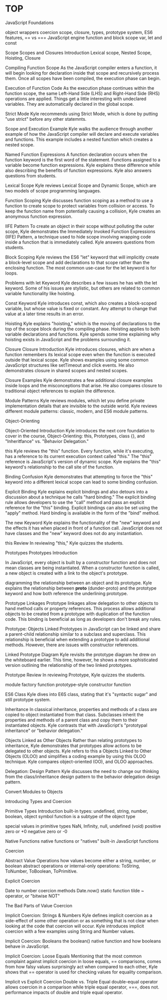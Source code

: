 # TOP



JavaScript Foundations

object wrappers
coercion
scope, 
closure, 
types, 
prototype system, 
ES6 features, 
== vs === 
JavaScript engine
function and block scope
var, let and const

Scope
Scopes and Closures Introduction
Lexical scope, 
Nested Scope, 
Hoisting, 
Closure

Compiling Function Scope
As the JavaScript compiler enters a function, it will begin looking for declaration inside that scope and recursively process them. Once all scopes have been compiled, the execution phase can begin.

Execution of Function Code
As the execution phase continues within the function scope, the same Left-Hand Side (LHS) and Right-Hand Side (RHS) operations are applied. Things get a little interesting with undeclared variables. They are automatically declared in the global scope.

Strict Mode
Kyle recommends using Strict Mode, which is done by putting "use strict" before any other statemnts.

Scope and Execution Example
Kyle walks the audience through another example of how the JavaScript compiler will declare and execute variables and functions. This example includes a nested function which creates a nested scope.



Named Function Expressions
A function declaration occurs when the function keyword is the first word of the statement. Functions assigned to a variable become function expressions. Kyle explains these difference while also describing the benefits of function expressions. Kyle also answers questions from students.

Lexical Scope
Kyle reviews Lexical Scope and Dynamic Scope, which are two models of scope programming languages.

Function Scoping
Kyle discusses function scoping as a method to use a function to create scope to protect variables from collision or access. To keep the function name from potentially causing a collision, Kyle creates an anonymous function expression.

IIFE Pattern
To create an object in their scope without polluting the outer scope, Kyle demonstrates the Immediately Invoked Function Expressions (IIFE) Pattern, a technique used to hide scope involving wrapping code inside a function that is immediately called. Kyle answers questions from students.

Block Scoping
Kyle reviews the ES6 "let" keyword that will implicitly create a block-level scope and add declarations to that scope rather than the enclosing function. The most common use-case for the let keyword is for loops.

Problems with let Keyword
Kyle describes a few issues he has with the let keyword. Some of his issues are stylistic, but others are related to common variable functionality like hoisting.

Const Keyword
Kyle introduces const, which also creates a block-scoped variable, but whose value is fixed or constant. Any attempt to change that value at a later time results in an error.

Hoisting
Kyle explains "hoisting," which is the moving of declarations to the top of the scope block during the compiling phase. Hoisting applies to both variable declarations and functions. Kyle spends some time explaining why hoisting exists in JavaScript and the problems surrounding it.


Closure
Closure Introduction
Kyle introduces closures, which are when a function remembers its lexical scope even when the function is executed outside that lexical scope. Kyle shows examples using some common JavaScript structures like setTimeout and click events. He also demonstrates closure in shared scopes and nested scopes.


Closure Examples
Kyle demonstrates a few additional closure examples inside loops and the misconceptions that arise. He also compares closure to traditional object references to explain the difference.

Module Patterns
Kyle reviews modules, which let you define private implementation details that are invisible to the outside world. Kyle reviews different module patterns: classic, modern, and ES6 module patterns.

Object-Orienting

Object-Oriented Introduction
Kyle introduces the next core foundation to cover in the course, Object-Orienting: this, Prototypes, class {}, and "Inheritfance" vs. "Behavior Delegation."

this
Kyle reviews the "this" function. Every function, while it's executing, has a reference to its current execution context called "this." The "this" reference is JavaScript's version of dynamic scope. Kyle explains the "this" keyword's relationship to the call site of the function.

Binding Confusion
Kyle demonstrates that attempting to force the "this" keyword into a different lexical scope can lead to some binding confusion.

Explicit Binding
Kyle explains explicit bindings and also detours into a discussion about a technique he calls "hard binding." The explicit binding rule allows developers to use the "call" method and pass an explicit reference for the "this" binding. Explicit bindings can also be set using the "apply" method. Hard binding is available in the form of the "bind" method.

The new Keyword
Kyle explains the functionality of the "new" keyword and the effects it has when placed in front of a function call. JavaScript does not have classes and the "new" keyword does not do any instantiation.

this Review
In reviewing "this," Kyle quizzes the students.


Prototypes
Prototypes Introduction

In JavaScript, every object is built by a constructor function and does not mean classes are being instantiated. When a constructor function is called, a new object is created with a link to the object's prototype.

diagramming the relationship between an object and its prototype.
Kyle explains the relationship between __proto__ (dunder-proto) and the prototype keyword and how both reference the underlining prototype.

Prototype Linkages
Prototype linkages allow delegation to other objects to hand method calls or property references. This process allows additional objects to be created from a prototype with duplication of the function code. This binding is beneficial as long as developers don't break any rules.

Prototype: Objects Linked
Prototypes in JavaScript can be linked and share a parent-child relationship similar to a subclass and superclass. This relationship is beneficial when extending a prototype to add additional methods. However, there are issues with constructor references.

Linked Prototype Diagram
Kyle revisits the prototype diagram he drew on the whiteboard earlier. This time, however, he shows a more sophisticated version outlining the relationship of the two linked prototypes.

Prototype Review
In reviewing Prototype, Kyle quizzes the students.

module factory function
prototype-style constructor function

ES6 Class
Kyle dives into E6S class, stating that it's "syntactic sugar" and still prototype system.


Inheritance
In classical inheritance, properties and methods of a class are copied to object instantiated from that class. Subclasses inherit the properties and methods of a parent class and copy them to their instantiated objects. Kyle contrasts that with JavaScript's "prototypal inheritance" or "behavior delegation."

Objects Linked as Other Objects
Rather than relating prototypes to inheritance, Kyle demonstrates that prototypes allow actions to be delegated to other objects. Kyle refers to this a Objects Linked to Other Objects (OLOO) and simplifies a coding example by using this OLOO technique. Kyle compares object-oriented (OO), and OLOO approaches.

Delegation: Design Pattern
Kyle discusses the need to change our thinking from the class/inheritance design pattern to the behavior delegation design pattern.

Convert Modules to Objects

Introducing Types and Coercion

Primitive Types Introduction
built-in types:
undefined, string, number, boolean, object
symbol
function is a subtype of the object type

special values in primitive types
NaN, Infinity, null, undefined (void)
positive zero or +0
negative zero or -0

Native Functions
native functions or "natives"
built-in JavaScript functions

Coercion

Abstract Value Operations
how values become either a string, number, or boolean
abstract operations or internal-only operations:
ToString, ToNumber, ToBoolean, ToPrimitive.

Explicit Coercion

Date to number coercion methods
Date.now() static function
tilde ~ operator, or "bitwise NOT"

The Bad Parts of Value Coercion

Implicit Coercion: Strings & Numbers
Kyle defines implicit coercion as a side-effect of some other operation or as something that is not clear when looking at the code that coercion will occur. Kyle introduces implicit coercion with a few examples using String and Number values.

Implicit Coercion: Booleans
the boolean() native function and how booleans behave in JavaScript.

Implicit Coercion: Loose Equals
Mentioning that the most common complaint against implicit coercion in loose equals, == comparisons, comes from how falsy values surprisingly act when compared to each other, Kyle shows that == operator is used for checking values for equality comparison.

Implicit vs Explicit Coercion
Double vs. Triple Equal
double-equal operator allows coercion in a comparison while triple equal operator, ===, does not.
performance impacts of double and triple equal operator. 
